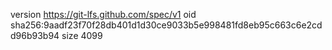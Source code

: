 version https://git-lfs.github.com/spec/v1
oid sha256:9aadf23f70f28db401d1d30ce9033b5e998481fd8eb95c663c6e2cdd96b93b94
size 4099
